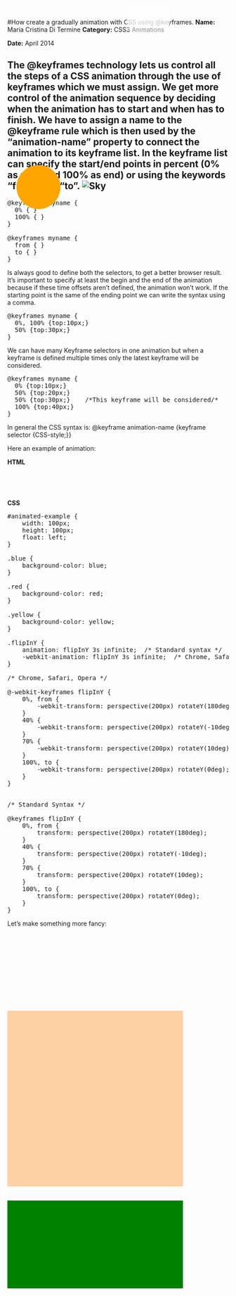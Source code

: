 #How create a gradually animation with CSS using @keyframes.
**Name:** Maria Cristina Di Termine
**Category:** CSS3 Animations

**Date:** April 2014

The @keyframes technology lets us control all the steps of a CSS animation through the use of keyframes which we must assign. We get more control of the animation sequence by deciding when the animation has to start and when has to finish. 
We have to assign a name to the @keyframe rule which is then used by the “animation-name” property to connect the animation to its keyframe list.
In the keyframe list can specify the start/end points in percent (0% as start and 100% as end) or using the keywords “from” and “to”.
![Sky](https://raw.githubusercontent.com/Mariacristina88/Sunshine/master/img/sun.jpg)
----------------------------------------------------------------------

<pre lang="css">
@keyframes myname {
  0% { }
  100% { }
}

@keyframes myname {
  from { }
  to { }
}
</pre>

Is always good to define both the selectors, to get a better browser result.
It’s important to specify at least the begin and the end of the animation because if these time offsets aren’t defined, the animation won’t work.
If the starting point is the same of the ending point we can write the syntax using a comma.

<pre lang="css">
@keyframes myname {
  0%, 100% {top:10px;}
  50% {top:30px;}
}
</pre>

We can have many Keyframe selectors in one animation but when a keyframe is defined multiple times only the latest keyframe will be considered.

<pre lang="css">
@keyframes myname {
  0% {top:10px;}
  50% {top:20px;}
  50% {top:30px;}    /*This keyframe will be considered/*
  100% {top:40px;}
}
</pre>

In general the CSS syntax is:
@keyframe animation-name {keyframe selector {CSS-style;}}

Here an example of animation:

**HTML**
<pre lang="html">
<div id="animated-example" class="red"></div>
<div id="animated-example" class="flipInY blue"></div>
<div id="animated-example" class="yellow"></div>
</pre>

**CSS**
<pre lang="css">
#animated-example {
    width: 100px;
    height: 100px;
    float: left;
}

.blue {
    background-color: blue;
}

.red {
    background-color: red;
}

.yellow {
    background-color: yellow;
}

.flipInY { 
    animation: flipInY 3s infinite;  /* Standard syntax */
    -webkit-animation: flipInY 3s infinite;  /* Chrome, Safari, Opera */
}

/* Chrome, Safari, Opera */

@-webkit-keyframes flipInY { 
    0%, from { 
        -webkit-transform: perspective(200px) rotateY(180deg);
    } 
    40% { 
        -webkit-transform: perspective(200px) rotateY(-10deg);
    } 
    70% { 
        -webkit-transform: perspective(200px) rotateY(10deg);
    } 
    100%, to { 
        -webkit-transform: perspective(200px) rotateY(0deg);
    } 
} 


/* Standard Syntax */

@keyframes flipInY { 
    0%, from { 
        transform: perspective(200px) rotateY(180deg);
    } 
    40% { 
        transform: perspective(200px) rotateY(-10deg);
    } 
    70% { 
        transform: perspective(200px) rotateY(10deg);
    } 
    100%, to { 
        transform: perspective(200px) rotateY(0deg);
    } 
} 
</pre>

Let’s make something more fancy:
	
<pre lang="html">
<!DOCTYPE html>
<html>
<head>
</head>

<style>

	.container {
	    width: 400px;
	    height: 600px;
	}

	.sky {
	    background-color: #FFD1A3;
	    width:100%;
	    height:400px;
	    z-index:1;
	    animation: sky 8s ease running infinite;
	    -webkit-animation: sky 8s ease running infinite;
	}

	.earth {
	    background-color: green;
	    width: 400px;
	    height: 200px;
	    z-index:3;
	    position:absolute;
	    animation: earth 8s ease running infinite;
	    -webkit-animation: earth 8s ease running infinite;
	}

	.sun {
	    z-index:2;
	    width:100px;
	    height:100px;
	    border-radius: 70px;
	    background-color:orange;
	    position:absolute;
	    top:400px;
	    left:250px;
	    animation: sun 8s ease running infinite;
	    -webkit-animation: sun 8s ease running infinite;
	}

	.moon {
	    z-index:2;
	    width:100px;
	    height:100px;
	    border-radius: 70px;
	    background-color:white;
	    position:absolute;
	    top:20px;
	    left:200px;
	    animation: moon 8s ease running infinite;
	    -webkit-animation: moon 8s ease running infinite;
	}

	.cloud {
	    width: 100px;
	    height: 50px;
	    border-radius:100px;
	    position:absolute;
	    opacity:0.5;
	    background-color:white;
	    z-index:2;
	    top: 20px;
	    animation: cloud 8s ease running infinite;
	    -webkit-animation: cloud 8s ease running infinite;

	}
	.cloud2 {
	    width: 100px;
	    height: 50px;
	    border-radius:100px;
	    position:absolute;
	    opacity:0.5;
	    background-color:white;
	    z-index:2;
	    top: 35px;
	    left: 35px;
	    animation: cloud2 8s ease running infinite;
	    -webkit-animation: cloud2 8s ease running infinite;
	}

	/* Standard Syntax */

	@keyframes sky {
	    0% {background-color:#FFD1A3;}
	    50% {background-color:#94DBFF;}
	    100% {background-color:#00527A;}
	}

	@keyframes sun {
	    0% {top:400px;
	        left:250px;}
	    50% {top:20px;}
	    100% {top:430px;
	          left:20px;}
	}

	@keyframes cloud {
		0% {top: 35px;
	        left: 500px;}
	  
	    100% {top: 35px;
	          left: 35px;}
	}

	@keyframes cloud2 {
		0% {top: 50px;
	        left: 500px;}
	  
	    100% {top: 50px;
	        left: 60px;}
	}

	@keyframes moon {
		0% {top:-200px;
	        left:200px;}
	    80% {top:-100px;}
	    100% {top:30px;
	          left:250px;}
	}

	@keyframes earth {
		0% {background-color:green;}
		80% {background-color:green;}
	    100% {background-color:#472400;}
	}

	/* Chrome, Safari, Opera */

	@-webkit-keyframes earth {
	    0% {background-color:green;}
	    80% {background-color:green;}
	    100% {background-color:#472400;}
	}

	@-webkit-keyframes sky {
	    0% {background-color:#FFD1A3;}
	    50% {background-color:#94DBFF;}
	    100% {background-color:#00527A;}
	}


	@-webkit-keyframes sun {
	    0% {top:400px;
	        left:250px;}
	    50% {top:20px;
	        left:150px}
	    100% {top:430px;
	          left:20px;}
	}

	@-webkit-keyframes cloud {
	    0% {top: 35px;
	        left: 500px;}
	  
	    100% {top: 35px;
	          left: 35px;}
	}

	@-webkit-keyframes cloud2 {
	    0% {top: 50px;
	        left: 500px;}
	  
	    100% {top: 50px;
	        left: 60px;}
	}

	@-webkit-keyframes moon {
	    0% {top:-200px;
	        left:200px;}
	    80% {top:-100px;}
	    100% {top:30px;
	          left:250px;}
	}

</style>

<body>
	<div class="container">
	    <div class="sky"></div>
	    <div class="earth"></div>
	    <div class="sun"></div>
	    <div class="cloud"></div>
	    <div class="cloud2"></div>
	    <div class="moon"></div>
	</div>
</body>
</pre>
